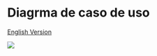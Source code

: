 # Diagrma de caso de uso 

[English Version](https://github.com/Squad-Back-End/reprography-nodejs/blob/master/docs/diagrams/diagramas_casos_de_uso/README-en.md)

<img src="https://github.com/Squad-Back-End/reprography-nodejs/blob/master/docs/diagrams/diagramas_casos_de_uso/Diagrama_de_Caso_de_Uso.png"></img>
